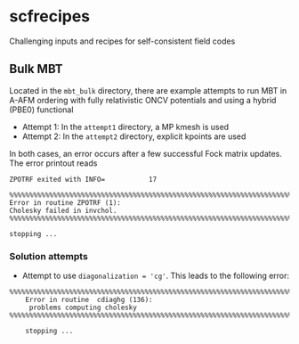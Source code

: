 # scfrecipes
Challenging inputs and recipes for self-consistent field codes

## Bulk MBT
Located in the `mbt_bulk` directory, there are example attempts to run MBT in
A-AFM ordering with fully relativistic ONCV potentials and using a hybrid (PBE0)
functional

* Attempt 1:  In the `attempt1` directory, a MP kmesh is used
* Attempt 2:  In the `attempt2` directory, explicit kpoints are used

In both cases, an error occurs after a few successful Fock matrix updates.
The error printout reads

```
ZPOTRF exited with INFO=           17             

%%%%%%%%%%%%%%%%%%%%%%%%%%%%%%%%%%%%%%%%%%%%%%%%%%%%%%%%%%%%%%%%%%%%%%%%%%%%%%
Error in routine ZPOTRF (1):                  
Cholesky failed in invchol.
%%%%%%%%%%%%%%%%%%%%%%%%%%%%%%%%%%%%%%%%%%%%%%%%%%%%%%%%%%%%%%%%%%%%%%%%%%%%%%

stopping ...
```

### Solution attempts

* Attempt to use `diagonalization = 'cg'`. This leads to the following error:
```
%%%%%%%%%%%%%%%%%%%%%%%%%%%%%%%%%%%%%%%%%%%%%%%%%%%%%%%%%%%%%%%%%%%%%%%%%%%%%%
    Error in routine  cdiaghg (136):
     problems computing cholesky
%%%%%%%%%%%%%%%%%%%%%%%%%%%%%%%%%%%%%%%%%%%%%%%%%%%%%%%%%%%%%%%%%%%%%%%%%%%%%%

    stopping ...
```
